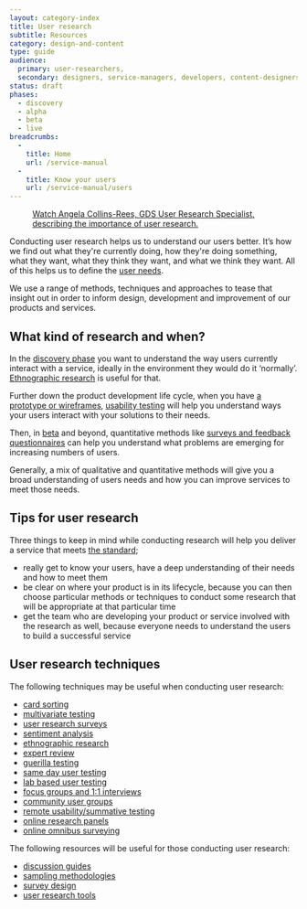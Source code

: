 ```yaml
---
layout: category-index
title: User research
subtitle: Resources
category: design-and-content
type: guide
audience:
  primary: user-researchers,
  secondary: designers, service-managers, developers, content-designers
status: draft
phases:
  - discovery
  - alpha
  - beta
  - live
breadcrumbs:
  -
    title: Home
    url: /service-manual
  -
    title: Know your users
    url: /service-manual/users
---
```


<figure class="media-player-wrapper video"><a href="https://www.youtube.com/watch?v=1hbnPCdM4ls">Watch Angela Collins-Rees, GDS User Research Specialist, describing the importance of user research.</a></figure>

Conducting user research helps us to understand our users better. It’s how we find out what they're currently doing, how they're doing something, what they want, what they think they want, and what we think they want. All of this helps us to define the [user needs](/service-manual/users/user-needs.html).

We use a range of methods, techniques and approaches to tease that insight out in order to inform design, development and improvement of our products and services.

## What kind of research and when?

In the [discovery phase](/service-manual/phases/discovery.html) you want to understand the way users currently interact with a service, ideally in the environment they would do it ‘normally’. [Ethnographic research](/service-manual/users/user-research/ethnographic-research.html) is useful for that.

Further down the product development life cycle, when you have [a prototype or wireframes](/service-manual/phases/alpha.html), [usability testing](/service-manual/users/user-research/remote-usability.html) will help you understand ways your users interact with your solutions to their needs.

Then, in [beta](/service-manual/phases/beta.html) and beyond, quantitative methods like [surveys and feedback questionnaires](/service-manual/users/user-research/survey-design.html) can help you understand what problems are emerging for increasing numbers of users.

Generally, a mix of qualitative and quantitative methods will give you a broad understanding of users needs and how you can improve services to meet those needs.

## Tips for user research

Three things to keep in mind while conducting research will help you deliver a service that meets [the standard](/service-manual/digital-by-default/index.html);

* really get to know your users, have a deep understanding of their needs and how to meet them
* be clear on where your product is in its lifecycle, because you can then choose particular methods or techniques to conduct some research that will be appropriate at that particular time
* get the team who are developing your product or service involved with the research as well, because everyone needs to understand the users to build a successful service

## User research techniques

The following techniques may be useful when conducting user research:

* [card sorting](/service-manual/users/card-sorting.html)
* [multivariate testing](/service-manual/users/user-research/multivariate-testing.html)
* [user research surveys](/service-manual/users/user-research/user-research-surveys.html)
* [sentiment analysis](/service-manual/users/user-research/sentiment-analysis.html)
* [ethnographic research](/service-manual/users/user-research/ethnographic-research.html)
* [expert review](/service-manual/users/user-research/expert-review.html)
* [guerilla testing](/service-manual/users/user-research/guerilla-testing.html)
* [same day user testing](/service-manual/users/user-research/same-day-user-testing.html)
* [lab based user testing](/service-manual/users/user-research/lab-based-user-testing.html)
* [focus groups and 1:1 interviews](/service-manual/users/user-research/focus-groups-mini-groups-interviews.html)
* [community user groups](/service-manual/users/user-research/community-user-groups.html)
* [remote usability/summative testing](/service-manual/users/user-research/remote-usability.html)
* [online research panels](/service-manual/users/user-research/online-research-panels.html)
* [online omnibus surveying](/service-manual/users/user-research/online-omnibus-survey.html)

The following resources will be useful for those conducting user research:

* [discussion guides](/service-manual/users/user-research/discussion-guides.html)
* [sampling methodologies](/service-manual/users/user-research/sampling-methodologies.html)
* [survey design](/service-manual/users/user-research/survey-design.html)
* [user research tools](/service-manual/users/user-research/user-research-tools.html)

